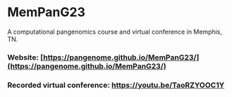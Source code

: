 # MemPanG23
A computational pangenomics course and virtual conference in Memphis, TN.

### Website: [https://pangenome.github.io/MemPanG23/](https://pangenome.github.io/MemPanG23/)
### Recorded virtual conference: https://youtu.be/TaoRZYOOC1Y
